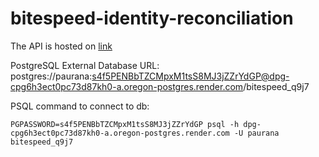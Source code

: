 # bitespeed-identity-reconciliation
The API is hosted on [link](https://bitespeed-identity-reconciliation-yiv4.onrender.com/identify)

PostgreSQL External Database URL: postgres://paurana:s4f5PENBbTZCMpxM1tsS8MJ3jZZrYdGP@dpg-cpg6h3ect0pc73d87kh0-a.oregon-postgres.render.com/bitespeed_q9j7

PSQL command to connect to db: 

```PGPASSWORD=s4f5PENBbTZCMpxM1tsS8MJ3jZZrYdGP psql -h dpg-cpg6h3ect0pc73d87kh0-a.oregon-postgres.render.com -U paurana bitespeed_q9j7```

